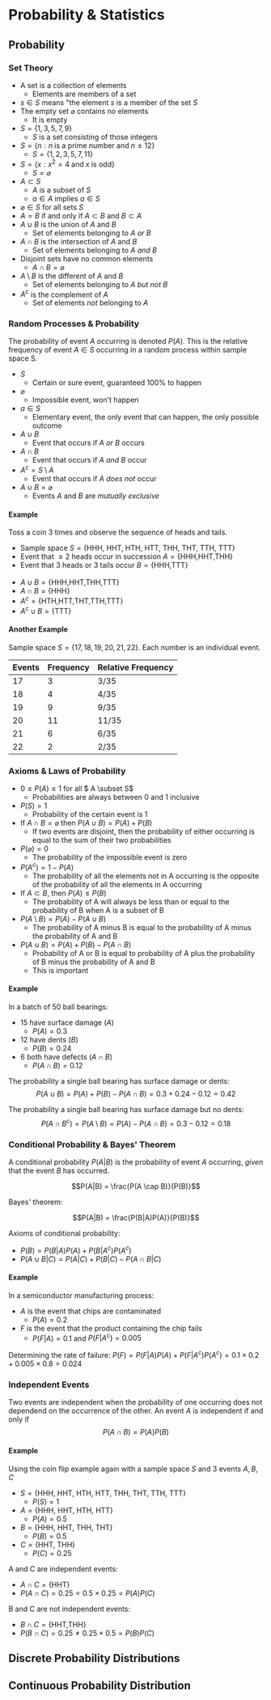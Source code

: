 # Probability & Statistics

## Probability

### Set Theory

- A set is a collection of elements
  - Elements are members of a set
- $s \in S$ means "the element $s$ is a member of the set $S$
- The empty set $\varnothing$ contains no elements
  - It is empty
- $S = \{1,3,5,7,9\}$
  - $S$ is a set consisting of those integers
- $S = \{n: n \;\text{is a prime number and}\; n \leq 12\}$
  - $S = \{1,2,3,5,7,11\}$
- $S = \{x: x^2 = 4 \;\text{and}\; x \;\text{is odd}\}$
  - $S = \varnothing$
- $A \subset S$
  - $A$ is a subset of $S$
  - $a \in A$ implies $a \in S$
- $\varnothing \in S$ for all sets $S$
- $A = B$ if and only if $A \subset B$ and $B \subset A$
- $A \cup B$ is the union of $A$ and $B$
  - Set of elements belonging to $A$ _or_ $B$
- $A \cap B$ is the intersection of $A$ and $B$
  - Set of elements belonging to $A$ _and_ $B$
- Disjoint sets have no common elements
  - $A \cap B = \varnothing$
- $A \setminus B$ is the different of $A$ and $B$
  - Set of elements belonging to _$A$ but not $B$_
- $A^c$ is the complement of $A$
  - Set of elements _not_ belonging to $A$

### Random Processes & Probability

The probability of event $A$ occurring is denoted $P(A)$. This is the relative frequency of event $A \in S$ occurring in a random process within sample space S.

- $S$
  - Certain or sure event, guaranteed 100% to happen
- $\varnothing$
  - Impossible event, won't happen
- ${a} \in S$
  - Elementary event, the only event that can happen, the only possible outcome
- $A \cup B$
  - Event that occurs if _$A$ or $B$_ occurs
- $A \cap B$
  - Event that occurs if _$A$ and $B$_ occur
- $A^c = S \setminus A$
  - Event that occurs if $A$ _does not_ occur
- $A \cup B = \varnothing$
  - Events $A$ and $B$ are _mutually exclusive_

#### Example

Toss a coin 3 times and observe the sequence of heads and tails.

- Sample space $S =\{\text{HHH, HHT, HTH, HTT, THH, THT, TTH, TTT}\}$
- Event that $\geq 2$ heads occur in succession $A = \{\text{HHH,HHT,THH}\}$
- Event that 3 heads or 3 tails occur $B = \{\text{HHH,TTT}\}$
  <br><br>
- $A \cup B = \{ \text{HHH,HHT,THH,TTT}\}$
- $A \cap B = \{\text{HHH}\}$
- $A^c = \{\text{HTH,HTT,THT,TTH,TTT}\}$
- $A^c \cup B =\{\text{TTT}\}$

#### Another Example

Sample space $S=\{17,18,19,20,21,22\}$. Each number is an individual event.

| Events | Frequency | Relative Frequency |
| ------ | --------- | ------------------ |
| 17     | 3         | 3/35               |
| 18     | 4         | 4/35               |
| 19     | 9         | 9/35               |
| 20     | 11        | 11/35              |
| 21     | 6         | 6/35               |
| 22     | 2         | 2/35               |

### Axioms & Laws of Probability

- $0 \leq P(A) \leq 1$ for all $ A \subset S$
  - Probabilities are always between 0 and 1 inclusive
- $P(S) = 1$
  - Probability of the certain event is 1
- If $A \cap B = \varnothing$ then $P(A \cup B) = P(A) + P(B)$
  - If two events are disjoint, then the probability of either occurring is equal to the sum of their two probabilities
- $P(\varnothing) = 0$
  - The probability of the impossible event is zero
- $P(A^c) = 1 - P(A)$
  - The probability of all the elements not in A occurring is the opposite of the probability of all the elements in A occurring
- If $A \subset B$, then $P(A) \leq P(B)$
  - The probability of A will always be less than or equal to the probability of B when A is a subset of B
- $P(A \setminus B) = P(A) - P(A \cup B)$
  - The probability of A minus B is equal to the probability of A minus the probability of A and B
- $P(A \cup B) = P(A) + P(B) - P(A \cap B)$
  - Probability of A or B is equal to probability of A plus the probability of B minus the probability of A and B
  - This is important

#### Example

In a batch of 50 ball bearings:

- 15 have surface damage ($A$)
  - $P(A) = 0.3$
- 12 have dents ($B$)
  - $P(B) = 0.24$
- 6 both have defects ($A \cap B$)
  - $P(A \cap B) = 0.12$

The probability a single ball bearing has surface damage or dents:
$$P(A \cup B) = P(A) + P(B) - P(A \cap B) = 0.3 + 0.24 - 0.12 = 0.42$$

The probability a single ball bearing has surface damage but no dents:
$$P(A \cap B^c) = P(A \setminus B) = P(A) - P(A \cap B) = 0.3 - 0.12 = 0.18$$

### Conditional Probability & Bayes' Theorem

A conditional probability $P(A | B)$ is the probability of event $A$ occurring, _given_ that the event $B$ has occurred.

$$P(A|B) = \frac{P(A \cap B)}{P(B)}$$

Bayes' theorem:

$$P(A|B) = \frac{P(B|A)P(A)}{P(B)}$$

Axioms of conditional probability:

- $P(B) = P(B|A)P(A) + P(B|A^c)P(A^c)$
- $P(A \cup B | C) = P(A|C) + P(B|C) - P(A \cap B | C)$

#### Example

In a semiconductor manufacturing process:

- $A$ is the event that chips are contaminated
  - $P(A) = 0.2$
- $F$ is the event that the product containing the chip fails
  - $P(F|A) = 0.1$ and $P(F|A^c) = 0.005$

Determining the rate of failure:
$P(F) = P(F|A)P(A) + P(F|A^c)P(A^c) = 0.1 \times 0.2 + 0.005 \times 0.8 = 0.024$

### Independent Events

Two events are independent when the probability of one occurring does not dependend on the occurrence of the other. An event $A$ is independent if and only if
$$P(A \cap B) = P(A)P(B)$$

#### Example

Using the coin flip example again with a sample space $S$ and 3 events $A, B, C$

- $S = \{\text{HHH, HHT, HTH, HTT, THH, THT, TTH, TTT}\}$
  - $P(S) = 1$
- $A = \{\text{HHH, HHT, HTH, HTT}\}$
  - $P(A) = 0.5$
- $B = \{\text{HHH, HHT, THH, THT}\}$
  - $P(B) = 0.5$
- $C = \{\text{HHT, THH}\}$
  - $P(C) = 0.25$

A and C are independent events:

- $A \cap C = \{\text{HHT}\}$
- $P(A \cap C) = 0.25 = 0.5 \times 0.25 = P(A)P(C)$

B and C are not independent events:

- $B \cap C = \{\text{HHT,THH}\}$
- $P(B \cap C) = 0.25 \neq 0.25 \times 0.5 = P(B)P(C)$

## Discrete Probability Distributions

## Continuous Probability Distribution

